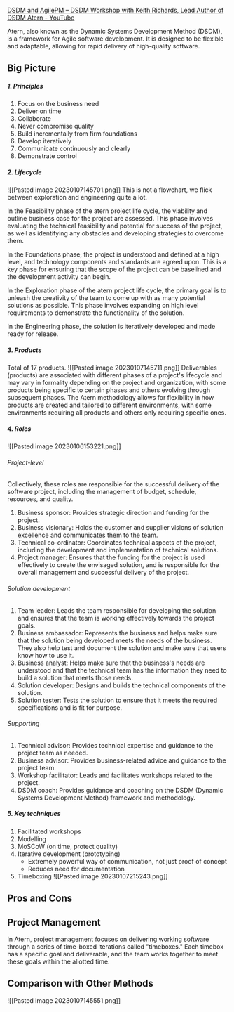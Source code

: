 [DSDM and AgilePM – DSDM Workshop with Keith Richards, Lead Author of DSDM Atern - YouTube](https://www.youtube.com/watch?v=oOIAhrlkgak&t)

Atern, also known as the Dynamic Systems Development Method (DSDM), is a framework for Agile software development. It is designed to be flexible and adaptable, allowing for rapid delivery of high-quality software.

## Big Picture

##### 1. Principles
1. Focus on the business need
2. Deliver on time
3. Collaborate
4. Never compromise quality
5. Build incrementally from firm foundations
6. Develop iteratively
7. Communicate continuously and clearly
8. Demonstrate control
 
##### 2. Lifecycle
![[Pasted image 20230107145701.png]]
This is not a flowchart, we flick between exploration and engineering quite a lot.

In the Feasibility phase of the atern project life cycle, the viability and outline business case for the project are assessed. This phase involves evaluating the technical feasibility and potential for success of the project, as well as identifying any obstacles and developing strategies to overcome them.

In the Foundations phase, the project is understood and defined at a high level, and technology components and standards are agreed upon. This is a key phase for ensuring that the scope of the project can be baselined and the development activity can begin.

In the Exploration phase of the atern project life cycle, the primary goal is to unleash the creativity of the team to come up with as many potential solutions as possible. This phase involves expanding on high level requirements to demonstrate the functionality of the solution.

In the Engineering phase, the solution is iteratively developed and made ready for release.

##### 3. Products
Total of 17 products.
![[Pasted image 20230107145711.png]]
Deliverables (products) are associated with different phases of a project's lifecycle and may vary in formality depending on the project and organization, with some products being specific to certain phases and others evolving through subsequent phases. The Atern methodology allows for flexibility in how products are created and tailored to different environments, with some environments requiring all products and others only requiring specific ones.

##### 4. Roles
![[Pasted image 20230106153221.png]]

###### Project-level
Collectively, these roles are responsible for the successful delivery of the software project, including the management of budget, schedule, resources, and quality.

1.  Business sponsor: Provides strategic direction and funding for the project.
2.  Business visionary: Holds the customer and supplier visions of solution excellence and communicates them to the team.
3.  Technical co-ordinator: Coordinates technical aspects of the project, including the development and implementation of technical solutions.
4.  Project manager: Ensures that the funding for the project is used effectively to create the envisaged solution, and is responsible for the overall management and successful delivery of the project.

###### Solution development

1.  Team leader: Leads the team responsible for developing the solution and ensures that the team is working effectively towards the project goals.
2.  Business ambassador: Represents the business and helps make sure that the solution being developed meets the needs of the business. They also help test and document the solution and make sure that users know how to use it.
3.  Business analyst: Helps make sure that the business's needs are understood and that the technical team has the information they need to build a solution that meets those needs.
4.  Solution developer: Designs and builds the technical components of the solution.
5.  Solution tester: Tests the solution to ensure that it meets the required specifications and is fit for purpose.

###### Supporting

1.  Technical advisor: Provides technical expertise and guidance to the project team as needed.
2.  Business advisor: Provides business-related advice and guidance to the project team.
3.  Workshop facilitator: Leads and facilitates workshops related to the project.
4.  DSDM coach: Provides guidance and coaching on the DSDM (Dynamic Systems Development Method) framework and methodology.


##### 5. Key techniques
1. Facilitated workshops
2. Modelling
3. MoSCoW (on time, protect quality)
4. Iterative development (prototyping)
	- Extremely powerful way of communication, not just proof of concept
	- Reduces need for documentation
5. Timeboxing
![[Pasted image 20230107215243.png]]

## Pros and Cons

## Project Management

In Atern, project management focuses on delivering working software through a series of time-boxed iterations called "timeboxes." Each timebox has a specific goal and deliverable, and the team works together to meet these goals within the allotted time.

## Comparison with Other Methods

![[Pasted image 20230107145551.png]]